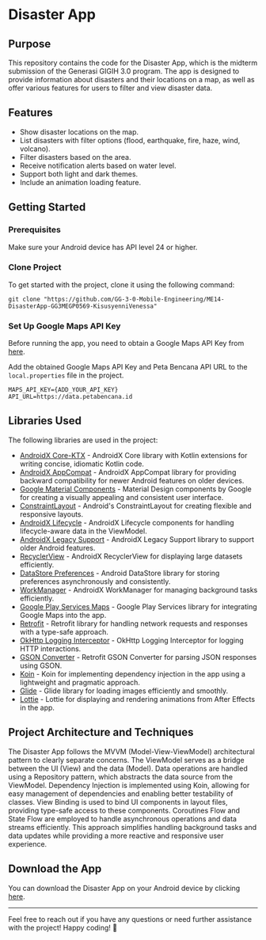 # Disaster App

## Purpose

This repository contains the code for the Disaster App, which is the midterm submission of the Generasi GIGIH 3.0 program. The app is designed to provide information about disasters and their locations on a map, as well as offer various features for users to filter and view disaster data.

## Features

* Show disaster locations on the map.
* List disasters with filter options (flood, earthquake, fire, haze, wind, volcano).
* Filter disasters based on the area.
* Receive notification alerts based on water level.
* Support both light and dark themes.
* Include an animation loading feature.

## Getting Started

### Prerequisites

Make sure your Android device has API level 24 or higher.

### Clone Project

To get started with the project, clone it using the following command:

```
git clone "https://github.com/GG-3-0-Mobile-Engineering/ME14-DisasterApp-GG3MEGP0569-KisusyenniVenessa"
```

### Set Up Google Maps API Key

Before running the app, you need to obtain a Google Maps API Key from [here](https://developers.google.com/maps/documentation/android-sdk/get-api-key).

Add the obtained Google Maps API Key and Peta Bencana API URL to the `local.properties` file in the project.

```
MAPS_API_KEY={ADD_YOUR_API_KEY}
API_URL=https://data.petabencana.id
```

## Libraries Used

The following libraries are used in the project:
* [AndroidX Core-KTX](https://developer.android.com/kotlin/ktx) - AndroidX Core library with Kotlin extensions for writing concise, idiomatic Kotlin code.
* [AndroidX AppCompat](https://developer.android.com/jetpack/androidx/releases/appcompat) - AndroidX AppCompat library for providing backward compatibility for newer Android features on older devices.
* [Google Material Components](https://material.io/develop/android) - Material Design components by Google for creating a visually appealing and consistent user interface.
* [ConstraintLayout](https://developer.android.com/training/constraint-layout) - Android's ConstraintLayout for creating flexible and responsive layouts.
* [AndroidX Lifecycle](https://developer.android.com/jetpack/androidx/releases/lifecycle) - AndroidX Lifecycle components for handling lifecycle-aware data in the ViewModel.
* [AndroidX Legacy Support](https://developer.android.com/jetpack/androidx/releases/legacy) - AndroidX Legacy Support library to support older Android features.
* [RecyclerView](https://developer.android.com/jetpack/androidx/releases/recyclerview) - AndroidX RecyclerView for displaying large datasets efficiently.
* [DataStore Preferences](https://developer.android.com/topic/libraries/architecture/datastore) - Android DataStore library for storing preferences asynchronously and consistently.
* [WorkManager](https://developer.android.com/jetpack/androidx/releases/work) - AndroidX WorkManager for managing background tasks efficiently.
* [Google Play Services Maps](https://developers.google.com/maps/documentation/android-sdk/overview) - Google Play Services library for integrating Google Maps into the app.
* [Retrofit](https://square.github.io/retrofit/) - Retrofit library for handling network requests and responses with a type-safe approach.
* [OkHttp Logging Interceptor](https://square.github.io/okhttp/interceptors) - OkHttp Logging Interceptor for logging HTTP interactions.
* [GSON Converter](https://github.com/square/retrofit/tree/master/retrofit-converters/gson) - Retrofit GSON Converter for parsing JSON responses using GSON.
* [Koin](https://insert-koin.io/) - Koin for implementing dependency injection in the app using a lightweight and pragmatic approach.
* [Glide](https://github.com/bumptech/glide) - Glide library for loading images efficiently and smoothly.
* [Lottie](https://airbnb.io/lottie/#/) - Lottie for displaying and rendering animations from After Effects in the app.

## Project Architecture and Techniques

The Disaster App follows the MVVM (Model-View-ViewModel) architectural pattern to clearly separate concerns. The ViewModel serves as a bridge between the UI (View) and the data (Model). Data operations are handled using a Repository pattern, which abstracts the data source from the ViewModel. Dependency Injection is implemented using Koin, allowing for easy management of dependencies and enabling better testability of classes. View Binding is used to bind UI components in layout files, providing type-safe access to these components. Coroutines Flow and State Flow are employed to handle asynchronous operations and data streams efficiently. This approach simplifies handling background tasks and data updates while providing a more reactive and responsive user experience.

## Download the App

You can download the Disaster App on your Android device by clicking [here](https://github.com/GG-3-0-Mobile-Engineering/ME14-DisasterApp-GG3MEGP0569-KisusyenniVenessa/tree/master/apk-file).

---
Feel free to reach out if you have any questions or need further assistance with the project! Happy coding! 🚀
